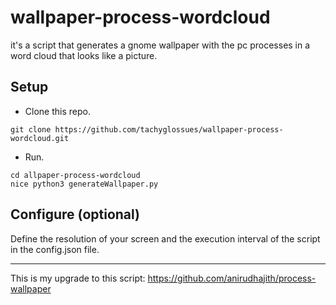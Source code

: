 # wallpaper-process-wordcloud
it's a script that generates a gnome wallpaper with the pc processes in a word cloud that looks like a picture.


## Setup

* Clone this repo.

```
git clone https://github.com/tachyglossues/wallpaper-process-wordcloud.git
```

* Run.

```
cd allpaper-process-wordcloud
nice python3 generateWallpaper.py
```
## Configure (optional)

Define the resolution of your screen and the execution interval of the script in the config.json file.
 
 


















************************************************************************************
This is my upgrade to this script: https://github.com/anirudhajith/process-wallpaper
